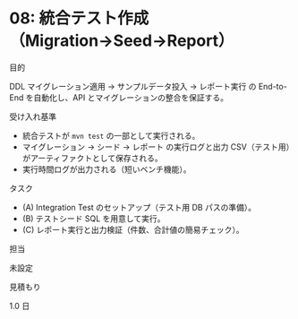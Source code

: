 # 08: 統合テスト作成（Migration→Seed→Report）

目的

DDL マイグレーション適用 → サンプルデータ投入 → レポート実行 の End-to-End を自動化し、API とマイグレーションの整合を保証する。

受け入れ基準

- 統合テストが `mvn test` の一部として実行される。
- マイグレーション → シード → レポート の実行ログと出力 CSV（テスト用）がアーティファクトとして保存される。
- 実行時間ログが出力される（短いベンチ機能）。

タスク

- (A) Integration Test のセットアップ（テスト用 DB パスの準備）。
- (B) テストシード SQL を用意して実行。
- (C) レポート実行と出力検証（件数、合計値の簡易チェック）。

担当

未設定

見積もり

1.0 日